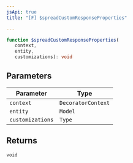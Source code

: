 ```yaml
---
jsApi: true
title: "[F] $spreadCustomResponseProperties"

---
```

```ts
function $spreadCustomResponseProperties(
   context, 
   entity, 
   customizations): void
```

## Parameters

| Parameter | Type |
| ------ | ------ |
| `context` | `DecoratorContext` |
| `entity` | `Model` |
| `customizations` | `Type` |

## Returns

`void`
